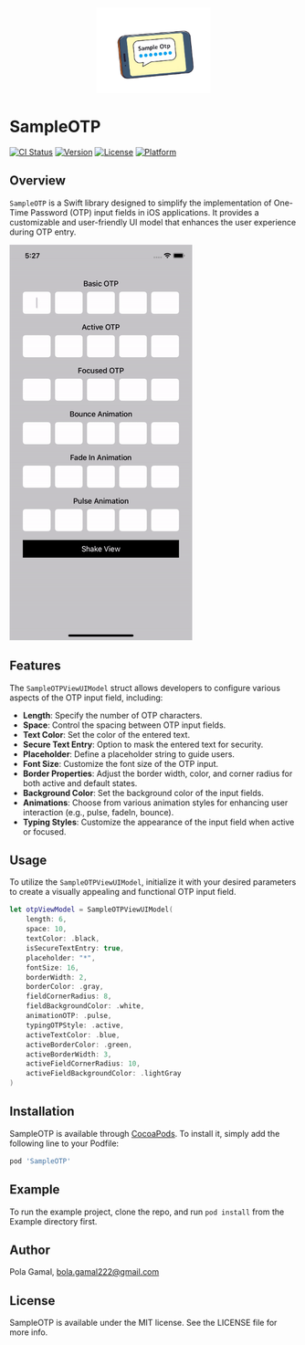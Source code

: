 <p align="center">
<img
src='https://github.com/BolaGamal/SampleOTP/blob/master/Example/SampleOTP/Images.xcassets/sampleOTP.imageset/sampleOTP.png' width="200" />
</р>

# SampleOTP

[![CI Status](https://img.shields.io/travis/BolaGamal/SampleOTP.svg?style=flat)](https://travis-ci.org/BolaGamal/SampleOTP)
[![Version](https://img.shields.io/cocoapods/v/SampleOTP.svg?style=flat)](https://cocoapods.org/pods/SampleOTP)
[![License](https://img.shields.io/cocoapods/l/SampleOTP.svg?style=flat)](https://cocoapods.org/pods/SampleOTP)
[![Platform](https://img.shields.io/cocoapods/p/SampleOTP.svg?style=flat)](https://cocoapods.org/pods/SampleOTP)

## Overview

`SampleOTP` is a Swift library designed to simplify the implementation of One-Time Password (OTP) input fields in iOS applications. It provides a customizable and user-friendly UI model that enhances the user experience during OTP entry.

![sampleOtpGif](https://github.com/BolaGamal/SampleOTP/blob/master/Example/SampleOTP/Resources/sampleOtpGif.gif)

## Features

The `SampleOTPViewUIModel` struct allows developers to configure various aspects of the OTP input field, including:

- **Length**: Specify the number of OTP characters.
- **Space**: Control the spacing between OTP input fields.
- **Text Color**: Set the color of the entered text.
- **Secure Text Entry**: Option to mask the entered text for security.
- **Placeholder**: Define a placeholder string to guide users.
- **Font Size**: Customize the font size of the OTP input.
- **Border Properties**: Adjust the border width, color, and corner radius for both active and default states.
- **Background Color**: Set the background color of the input fields.
- **Animations**: Choose from various animation styles for enhancing user interaction (e.g., pulse, fadeIn, bounce).
- **Typing Styles**: Customize the appearance of the input field when active or focused.

## Usage

To utilize the `SampleOTPViewUIModel`, initialize it with your desired parameters to create a visually appealing and functional OTP input field.

```swift
let otpViewModel = SampleOTPViewUIModel(
    length: 6,
    space: 10,
    textColor: .black,
    isSecureTextEntry: true,
    placeholder: "*",
    fontSize: 16,
    borderWidth: 2,
    borderColor: .gray,
    fieldCornerRadius: 8,
    fieldBackgroundColor: .white,
    animationOTP: .pulse,
    typingOTPStyle: .active,
    activeTextColor: .blue,
    activeBorderColor: .green,
    activeBorderWidth: 3,
    activeFieldCornerRadius: 10,
    activeFieldBackgroundColor: .lightGray
)
```
## Installation

SampleOTP is available through [CocoaPods](https://cocoapods.org/pods/SampleOTP). To install
it, simply add the following line to your Podfile:

```ruby
pod 'SampleOTP'
```

## Example

To run the example project, clone the repo, and run `pod install` from the Example directory first.

## Author

Pola Gamal, bola.gamal222@gmail.com

## License

SampleOTP is available under the MIT license. See the LICENSE file for more info.
